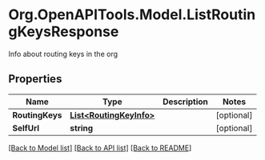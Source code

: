 # Org.OpenAPITools.Model.ListRoutingKeysResponse
Info about routing keys in the org
## Properties

Name | Type | Description | Notes
------------ | ------------- | ------------- | -------------
**RoutingKeys** | [**List&lt;RoutingKeyInfo&gt;**](RoutingKeyInfo.md) |  | [optional] 
**SelfUrl** | **string** |  | [optional] 

[[Back to Model list]](../README.md#documentation-for-models) [[Back to API list]](../README.md#documentation-for-api-endpoints) [[Back to README]](../README.md)

